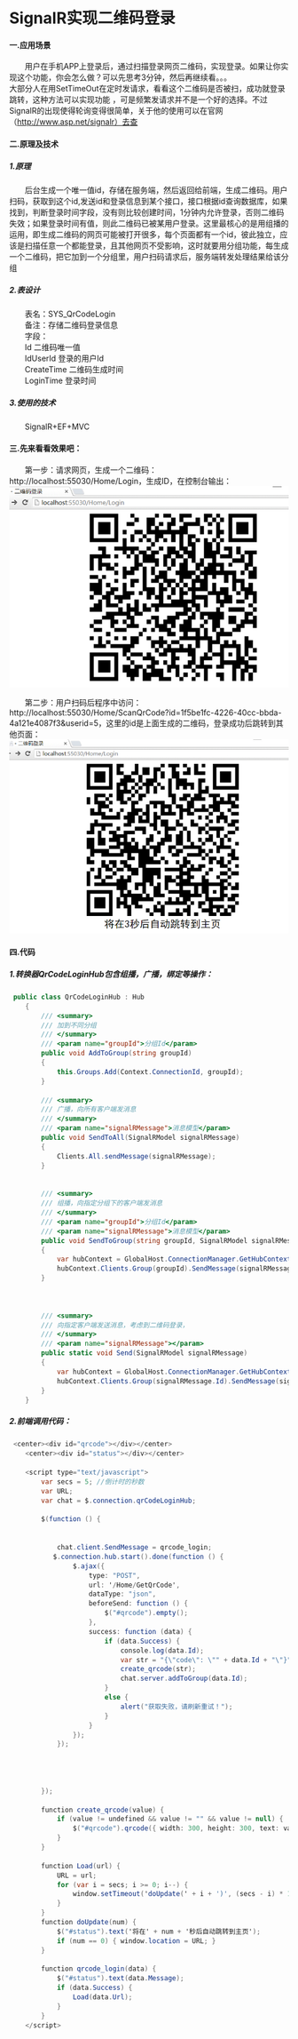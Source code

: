 # SignalR实现二维码登录
#### 一.应用场景<br>
　　用户在手机APP上登录后，通过扫描登录网页二维码，实现登录。如果让你实现这个功能，你会怎么做？可以先思考3分钟，然后再继续看。。。<br>
大部分人在用SetTimeOut在定时发请求，看看这个二维码是否被扫，成功就登录跳转，这种方法可以实现功能 ，可是频繁发请求并不是一个好的选择。不过SignalR的出现使得轮询变得很简单，关于他的使用可以在官网（http://www.asp.net/signalr）去查<br>

#### 二.原理及技术<br>
##### 1.原理<br>
　　后台生成一个唯一值id，存储在服务端，然后返回给前端，生成二维码。用户扫码，获取到这个id,发送id和登录信息到某个接口，接口根据id查询数据库，如果找到，判断登录时间字段，没有则比较创建时间，1分钟内允许登录，否则二维码失效；如果登录时间有值，则此二维码已被某用户登录。这里最核心的是用组播的运用，即生成二维码的网页可能被打开很多，每个页面都有一个id，彼此独立，应该是扫描任意一个都能登录，且其他网页不受影响，这时就要用分组功能，每生成一个二维码，把它加到一个分组里，用户扫码请求后，服务端转发处理结果给该分组<br>

##### 2.表设计<br>
　　表名：SYS_QrCodeLogin<br>
　　备注：存储二维码登录信息<br>
　　字段：<br>
　　Id           二维码唯一值    <br>
　　IdUserId     登录的用户Id    <br>
　　CreateTime   二维码生成时间  <br>
　　LoginTime    登录时间        <br>

##### 3.使用的技术<br>
　　SignalR+EF+MVC<br>

#### 三.先来看看效果吧：<br>
　　第一步：请求网页，生成一个二维码：http://localhost:55030/Home/Login，生成ID，在控制台输出：
![](https://github.com/Zhujinyong/SignalRQrCodeLogin/raw/master/SignalRChatMvc/SignalRChatMvc/Images/qrCode.jpg)  

　　第二步：用户扫码后程序中访问：http://localhost:55030/Home/ScanQrCode?id=1f5be1fc-4226-40cc-bbda-4a121e4087f3&userid=5，这里的id是上面生成的二维码，登录成功后跳转到其他页面：
![](https://github.com/Zhujinyong/SignalRQrCodeLogin/raw/master/SignalRChatMvc/SignalRChatMvc/Images/jump.jpg)  

#### 四.代码<br>
##### 1.转换器QrCodeLoginHub包含组播，广播，绑定等操作：<br>
~~~C#
 public class QrCodeLoginHub : Hub
    {
        /// <summary>
        /// 加到不同分组
        /// </summary>
        /// <param name="groupId">分组Id</param>
        public void AddToGroup(string groupId)
        {
            this.Groups.Add(Context.ConnectionId, groupId);
        }

        /// <summary>
        /// 广播，向所有客户端发消息
        /// </summary>
        /// <param name="signalRMessage">消息模型</param>
        public void SendToAll(SignalRModel signalRMessage)
        {
            Clients.All.sendMessage(signalRMessage);
        }


        /// <summary>
        /// 组播，向指定分组下的客户端发消息
        /// </summary>
        /// <param name="groupId">分组Id</param>
        /// <param name="signalRMessage">消息模型</param>
        public void SendToGroup(string groupId, SignalRModel signalRMessage)
        {
            var hubContext = GlobalHost.ConnectionManager.GetHubContext<QrCodeLoginHub>();
            hubContext.Clients.Group(groupId).SendMessage(signalRMessage);
        }



        /// <summary>
        /// 向指定客户端发送消息，考虑到二维码登录，
        /// </summary>
        /// <param name="signalRMessage"></param>
        public static void Send(SignalRModel signalRMessage)
        {
            var hubContext = GlobalHost.ConnectionManager.GetHubContext<QrCodeLoginHub>();
            hubContext.Clients.Group(signalRMessage.Id).SendMessage(signalRMessage);
        }
    }
~~~

##### 2.前端调用代码：<br>
~~~C#
 <center><div id="qrcode"></div></center>
    <center><div id="status"></div></center>
  
    <script type="text/javascript">
        var secs = 5; //倒计时的秒数
        var URL;
        var chat = $.connection.qrCodeLoginHub;

        $(function () {


            chat.client.SendMessage = qrcode_login;
           $.connection.hub.start().done(function () {
                $.ajax({
                    type: "POST",
                    url: '/Home/GetQrCode',
                    dataType: "json",
                    beforeSend: function () {
                        $("#qrcode").empty();
                    },
                    success: function (data) {
                        if (data.Success) {
                            console.log(data.Id);
                            var str = "{\"code\": \"" + data.Id + "\"}";
                            create_qrcode(str);
                            chat.server.addToGroup(data.Id);
                        }
                        else {
                            alert("获取失败，请刷新重试！");
                        }
                    }
                });
            });




        });

        function create_qrcode(value) {
            if (value != undefined && value != "" && value != null) {
                $("#qrcode").qrcode({ width: 300, height: 300, text: value });
            }
        }

        function Load(url) {
            URL = url;
            for (var i = secs; i >= 0; i--) {
                window.setTimeout('doUpdate(' + i + ')', (secs - i) * 1000);
            }
        }
        function doUpdate(num) {
            $("#status").text('将在' + num + '秒后自动跳转到主页');
            if (num == 0) { window.location = URL; }
        }

        function qrcode_login(data) {
            $("#status").text(data.Message);
            if (data.Success) {
                Load(data.Url);
            }
        }
    </script>
~~~


